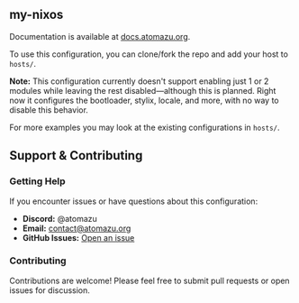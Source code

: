 ## my-nixos
Documentation is available at [docs.atomazu.org](https://docs.atomazu.org).

To use this configuration, you can clone/fork the repo and add your host to `hosts/`.

**Note:** This configuration currently doesn't support enabling just 1 or 2 modules while leaving the rest disabled—although this is planned. Right now it configures the bootloader, stylix, locale, and more, with no way to disable this behavior.

For more examples you may look at the existing configurations in `hosts/`.

## Support & Contributing

### Getting Help
If you encounter issues or have questions about this configuration:

- **Discord:** @atomazu 
- **Email:** contact@atomazu.org
- **GitHub Issues:** [Open an issue](https://github.com/atomazu/my-nixos/issues) 

### Contributing
Contributions are welcome! Please feel free to submit pull requests or open issues for discussion.
